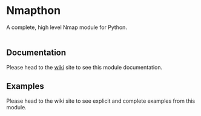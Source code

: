 # Nmapthon
A complete, high level Nmap module for Python.  
&nbsp;
  
## Documentation  

Please head to the [wiki](https://github.com/cblopez/nmapthon/wiki) site to see this module documentation.  

## Examples  

Please head to the wiki site to see explicit and complete examples from this module.  
